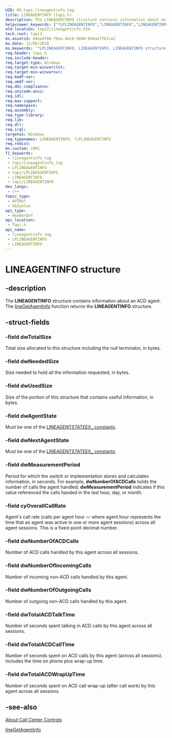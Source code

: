 ```yaml
---
UID: NS:tapi.lineagentinfo_tag
title: LINEAGENTINFO (tapi.h)
description: The LINEAGENTINFO structure contains information about an ACD agent. The lineGetAgentInfo function returns the LINEAGENTINFO structure.
helpviewer_keywords: ["*LPLINEAGENTINFO","LINEAGENTINFO","LINEAGENTINFO structure [TAPI 2.2]","LPLINEAGENTINFO","LPLINEAGENTINFO structure pointer [TAPI 2.2]","_tapi2_lineagentinfo","tapi/LINEAGENTINFO","tapi/LPLINEAGENTINFO","tapi2.lineagentinfo"]
old-location: tapi2\lineagentinfo.htm
tech.root: tapi3
ms.assetid: 84eedf88-f0ea-4dc8-9840-b94a47fb7ca2
ms.date: 12/05/2018
ms.keywords: '*LPLINEAGENTINFO, LINEAGENTINFO, LINEAGENTINFO structure [TAPI 2.2], LPLINEAGENTINFO, LPLINEAGENTINFO structure pointer [TAPI 2.2], _tapi2_lineagentinfo, tapi/LINEAGENTINFO, tapi/LPLINEAGENTINFO, tapi2.lineagentinfo'
req.header: tapi.h
req.include-header: 
req.target-type: Windows
req.target-min-winverclnt: 
req.target-min-winversvr: 
req.kmdf-ver: 
req.umdf-ver: 
req.ddi-compliance: 
req.unicode-ansi: 
req.idl: 
req.max-support: 
req.namespace: 
req.assembly: 
req.type-library: 
req.lib: 
req.dll: 
req.irql: 
targetos: Windows
req.typenames: LINEAGENTINFO, *LPLINEAGENTINFO
req.redist: 
ms.custom: 19H1
f1_keywords:
 - lineagentinfo_tag
 - tapi/lineagentinfo_tag
 - LPLINEAGENTINFO
 - tapi/LPLINEAGENTINFO
 - LINEAGENTINFO
 - tapi/LINEAGENTINFO
dev_langs:
 - c++
topic_type:
 - APIRef
 - kbSyntax
api_type:
 - HeaderDef
api_location:
 - Tapi.h
api_name:
 - lineagentinfo_tag
 - LPLINEAGENTINFO
 - LINEAGENTINFO
---
```


# LINEAGENTINFO structure


## -description

The 
<b>LINEAGENTINFO</b> structure contains information about an ACD agent. The 
<a href="/windows/desktop/api/tapi/nf-tapi-linegetagentinfo">lineGetAgentInfo</a> function returns the 
<b>LINEAGENTINFO</b> structure.

## -struct-fields

### -field dwTotalSize

Total size allocated to this structure including the null terminator, in bytes.

### -field dwNeededSize

Size needed to hold all the information requested, in bytes.

### -field dwUsedSize

Size of the portion of this structure that contains useful information, in bytes.

### -field dwAgentState

Must be one of the 
<a href="/windows/desktop/Tapi/lineagentstateex--constants">LINEAGENTSTATEEX_ constants</a>.

### -field dwNextAgentState

Must be one of the 
<a href="/windows/desktop/Tapi/lineagentstateex--constants">LINEAGENTSTATEEX_ constants</a>.

### -field dwMeasurementPeriod

Period for which the switch or implementation stores and calculates information, in seconds. For example, <b>dwNumberOfACDCalls</b> holds the number of calls the agent handled; <b>dwMeasurementPeriod</b> indicates if this value referenced the calls handed in the last hour, day, or month.

### -field cyOverallCallRate

Agent's call rate (calls per agent hour — where agent hour represents the time that an agent was active in one or more agent sessions) across all agent sessions. This is a fixed-point decimal number.

### -field dwNumberOfACDCalls

Number of ACD calls handled by this agent across all sessions.

### -field dwNumberOfIncomingCalls

Number of incoming non-ACD calls handled by this agent.

### -field dwNumberOfOutgoingCalls

Number of outgoing non-ACD calls handled by this agent.

### -field dwTotalACDTalkTime

Number of seconds spent talking in ACD calls by this agent across all sessions.

### -field dwTotalACDCallTime

Number of seconds spent on ACD calls by this agent (across all sessions). Includes the time on phone plus wrap-up time.

### -field dwTotalACDWrapUpTime

Number of seconds spent on ACD call wrap-up (after call work) by this agent across all sessions.

## -see-also

<a href="/windows/desktop/Tapi/about-call-center-controls">About Call Center Controls</a>



<a href="/windows/desktop/api/tapi/nf-tapi-linegetagentinfo">lineGetAgentInfo</a>

